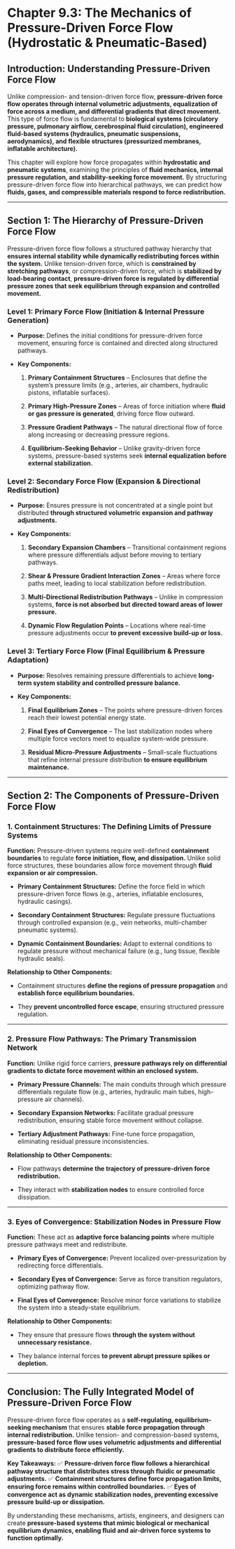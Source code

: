 # **Chapter 9.3: The Mechanics of Pressure-Driven Force Flow (Hydrostatic & Pneumatic-Based)**

## **Introduction: Understanding Pressure-Driven Force Flow**

Unlike compression- and tension-driven force flow, **pressure-driven force flow operates through internal volumetric adjustments, equalization of force across a medium, and differential gradients that direct movement.** This type of force flow is fundamental to **biological systems (circulatory pressure, pulmonary airflow, cerebrospinal fluid circulation), engineered fluid-based systems (hydraulics, pneumatic suspensions, aerodynamics), and flexible structures (pressurized membranes, inflatable architecture).**

This chapter will explore how force propagates within **hydrostatic and pneumatic systems**, examining the principles of **fluid mechanics, internal pressure regulation, and stability-seeking force movement.** By structuring pressure-driven force flow into hierarchical pathways, we can predict how **fluids, gases, and compressible materials respond to force redistribution.**

---

## **Section 1: The Hierarchy of Pressure-Driven Force Flow**

Pressure-driven force flow follows a structured pathway hierarchy that **ensures internal stability while dynamically redistributing forces within the system.** Unlike tension-driven force, which is **constrained by stretching pathways**, or compression-driven force, which is **stabilized by load-bearing contact**, **pressure-driven force is regulated by differential pressure zones that seek equilibrium through expansion and controlled movement.**

### **Level 1: Primary Force Flow (Initiation & Internal Pressure Generation)**

- **Purpose:** Defines the initial conditions for pressure-driven force movement, ensuring force is contained and directed along structured pathways.
    
- **Key Components:**
    
    1. **Primary Containment Structures** – Enclosures that define the system’s pressure limits (e.g., arteries, air chambers, hydraulic pistons, inflatable surfaces).
        
    2. **Primary High-Pressure Zones** – Areas of force initiation where **fluid or gas pressure is generated**, driving force flow outward.
        
    3. **Pressure Gradient Pathways** – The natural directional flow of force along increasing or decreasing pressure regions.
        
    4. **Equilibrium-Seeking Behavior** – Unlike gravity-driven force systems, pressure-based systems seek **internal equalization before external stabilization.**
        

### **Level 2: Secondary Force Flow (Expansion & Directional Redistribution)**

- **Purpose:** Ensures pressure is not concentrated at a single point but distributed **through structured volumetric expansion and pathway adjustments.**
    
- **Key Components:**
    
    1. **Secondary Expansion Chambers** – Transitional containment regions where pressure differentials adjust before moving to tertiary pathways.
        
    2. **Shear & Pressure Gradient Interaction Zones** – Areas where force paths meet, leading to local stabilization before redistribution.
        
    3. **Multi-Directional Redistribution Pathways** – Unlike in compression systems, **force is not absorbed but directed toward areas of lower pressure.**
        
    4. **Dynamic Flow Regulation Points** – Locations where real-time pressure adjustments occur **to prevent excessive build-up or loss.**
        

### **Level 3: Tertiary Force Flow (Final Equilibrium & Pressure Adaptation)**

- **Purpose:** Resolves remaining pressure differentials to achieve **long-term system stability and controlled pressure balance.**
    
- **Key Components:**
    
    1. **Final Equilibrium Zones** – The points where pressure-driven forces reach their lowest potential energy state.
        
    2. **Final Eyes of Convergence** – The last stabilization nodes where multiple force vectors meet to equalize system-wide pressure.
        
    3. **Residual Micro-Pressure Adjustments** – Small-scale fluctuations that refine internal pressure distribution **to ensure equilibrium maintenance.**
        

---

## **Section 2: The Components of Pressure-Driven Force Flow**

### **1. Containment Structures: The Defining Limits of Pressure Systems**

**Function:** Pressure-driven systems require well-defined **containment boundaries** to regulate **force initiation, flow, and dissipation.** Unlike solid force structures, these boundaries allow force movement through **fluid expansion or air compression.**

- **Primary Containment Structures:** Define the force field in which pressure-driven force flows (e.g., arteries, inflatable enclosures, hydraulic casings).
    
- **Secondary Containment Structures:** Regulate pressure fluctuations through controlled expansion (e.g., vein networks, multi-chamber pneumatic systems).
    
- **Dynamic Containment Boundaries:** Adapt to external conditions to regulate pressure without mechanical failure (e.g., lung tissue, flexible hydraulic seals).
    

**Relationship to Other Components:**

- Containment structures **define the regions of pressure propagation** and **establish force equilibrium boundaries.**
    
- They **prevent uncontrolled force escape**, ensuring structured pressure regulation.
    

---

### **2. Pressure Flow Pathways: The Primary Transmission Network**

**Function:** Unlike rigid force carriers, **pressure pathways rely on differential gradients to dictate force movement within an enclosed system.**

- **Primary Pressure Channels:** The main conduits through which pressure differentials regulate flow (e.g., arteries, hydraulic main tubes, high-pressure air channels).
    
- **Secondary Expansion Networks:** Facilitate gradual pressure redistribution, ensuring stable force movement without collapse.
    
- **Tertiary Adjustment Pathways:** Fine-tune force propagation, eliminating residual pressure inconsistencies.
    

**Relationship to Other Components:**

- Flow pathways **determine the trajectory of pressure-driven force redistribution.**
    
- They interact with **stabilization nodes** to ensure controlled force dissipation.
    

---

### **3. Eyes of Convergence: Stabilization Nodes in Pressure Flow**

**Function:** These act as **adaptive force balancing points** where multiple pressure pathways meet and redistribute.

- **Primary Eyes of Convergence:** Prevent localized over-pressurization by redirecting force differentials.
    
- **Secondary Eyes of Convergence:** Serve as force transition regulators, optimizing pathway flow.
    
- **Final Eyes of Convergence:** Resolve minor force variations to stabilize the system into a steady-state equilibrium.
    

**Relationship to Other Components:**

- They ensure that pressure flows **through the system without unnecessary resistance.**
    
- They balance internal forces **to prevent abrupt pressure spikes or depletion.**
    

---

## **Conclusion: The Fully Integrated Model of Pressure-Driven Force Flow**

Pressure-driven force flow operates as a **self-regulating, equilibrium-seeking mechanism** that ensures **stable force propagation through internal redistribution.** Unlike tension- and compression-based systems, **pressure-based force flow uses volumetric adjustments and differential gradients to distribute force efficiently.**

**Key Takeaways:** ✅ **Pressure-driven force flow follows a hierarchical pathway structure that distributes stress through fluidic or pneumatic adjustments.** ✅ **Containment structures define force propagation limits, ensuring force remains within controlled boundaries.** ✅ **Eyes of convergence act as dynamic stabilization nodes, preventing excessive pressure build-up or dissipation.**

By understanding these mechanisms, artists, engineers, and designers can create **pressure-based systems that mimic biological or mechanical equilibrium dynamics, enabling fluid and air-driven force systems to function optimally.**